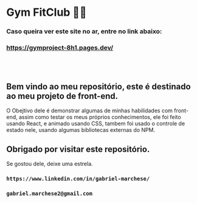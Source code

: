 # Gym FitClub 🏋🏽

### Caso queira ver este site no ar, entre no link abaixo:
### https://gymproject-8h1.pages.dev/ 
<br><br>
## Bem vindo ao meu repositório, este é destinado ao meu projeto de front-end.
O Obejtivo dele é demonstrar algumas de minhas habilidades com front-end, assim como testar os meus próprios conhecimentos, ele foi feito usando React, e animado usando CSS, tambem foi usado o controle de estado nele, usando algumas bibliotecas externas do NPM.

## Obrigado por visitar este repositório.
Se gostou dele, deixe uma estrela.
### ` https://www.linkedin.com/in/gabriel-marchese/ `
### ` gabriel.marchese2@gmail.com `
